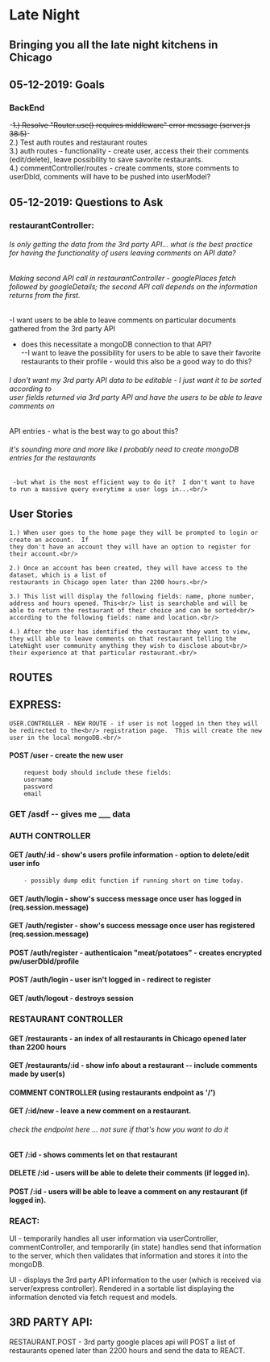 #  Late Night
## Bringing you all the late night kitchens in Chicago

## 05-12-2019: Goals

### BackEnd

-~~1.) Resolve "Router.use() requires middleware" error message (server.js 38:5)~~-<br/>
2.) Test auth routes and restaurant routes<br/>
3.) auth routes - functionality - create user, access their their comments (edit/delete), leave possibility to save savorite restaurants.<br/>
4.) commentController/routes - create comments, store comments to userDbId, comments will have to be pushed into userModel?<br/>

## 05-12-2019: Questions to Ask
### restaurantController:

###### Is only getting the data from the 3rd party API... what is the best practice for having the functionality of users leaving comments on API data?

###### Making second API call in restaurantController - googlePlaces fetch followed by googleDetails; the second API call depends on the information returns from the first.

-I want users to be able to leave comments on particular documents gathered from the 3rd party API <br/>
- does this necessitate a mongoDB connection to that API?<br/>
--I want to leave the possibility for users to be able to save their favorite restaurants to their profile - would this also be a good way to do this?<br/>

###### I don't want my 3rd party API data to be editable - I just want it to be sorted according to <br/>user fields returned via 3rd party API and have the users to be able to leave comments on <br/>
API entries - what is the best way to go about this?

###### it's sounding more and more like I probably need to create mongoDB entries for the restaurants<br/>
	 -but what is the most efficient way to do it?  I don't want to have to run a massive query everytime a user logs in...<br/>

## User Stories

	1.) When user goes to the home page they will be prompted to login or create an account.  If 
	they don't have an account they will have an option to register for their account.<br/>

	2.) Once an account has been created, they will have access to the dataset, which is a list of
	restaurants in Chicago open later than 2200 hours.<br/>

	3.) This list will display the following fields: name, phone number, address and hours opened. This<br/> list is searchable and will be able to return the restaurant of their choice and can be sorted<br/> according to the following fields: name and location.<br/>

	4.) After the user has identified the restaurant they want to view, they will able to leave comments on that restaurant telling the LateNight user community anything they wish to disclose about<br/> their experience at that particular restaurant.<br/>

## ROUTES

## EXPRESS:

 	USER.CONTROLLER - NEW ROUTE - if user is not logged in then they will be redirected to the<br/> registration page.  This will create the new user in the local mongoDB.<br/>

 #### POST /user - create the new user
 		request body should include these fields:
 		username
 		password
 		email


### GET /asdf -- gives me ___ data

### AUTH CONTROLLER

#### GET /auth/:id - show's users profile information - option to delete/edit user info
		- possibly dump edit function if running short on time today.

#### GET /auth/login - show's success message once user has logged in (req.session.message)

#### GET /auth/register - show's success message once user has registered (req.session.message)

#### POST /auth/register - authenticaion "meat/potatoes" - creates encrypted pw/userDbId/profile

#### POST /auth/login - user isn't logged in - redirect to register

#### GET /auth/logout - destroys session


### RESTAURANT CONTROLLER

#### GET /restaurants - an index of all restaurants in Chicago opened later than 2200 hours

#### GET /restaurants/:id - show info about a restaurant -- include comments made by user(s)

#### COMMENT CONTROLLER (using restaurants endpoint as '/')

#### GET /:id/new - leave a new comment on a restaurant.

###### check the endpoint here ... not sure if that's how you want to do it

#### GET /:id - shows comments let on that restaurant

#### DELETE /:id - users will be able to delete their comments (if logged in).

#### POST /:id - users will be able to leave a comment on any restaurant (if logged in).



### REACT:

UI - temporarily handles all user information via userController, commentController, and temporarily (in state) handles send that information to the server, which then validates that information and stores it into the mongoDB.

UI - displays the 3rd party API information to the user (which is received via server/express controller). Rendered in a sortable list displaying the information denoted via fetch request and models.

## 3RD PARTY API:

RESTAURANT.POST - 3rd party google places api will POST a list of restaurants opened later than 2200 hours and send the data to REACT.










<!-- googleAPI_key:  AIzaSyCbQ8Y7CHZUWrnEGUCqC8fNR4Kw1dfk5AE -->
